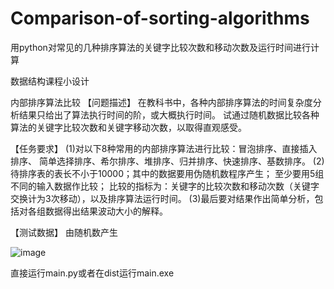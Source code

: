# Comparison-of-sorting-algorithms
用python对常见的几种排序算法的关键字比较次数和移动次数及运行时间进行计算

数据结构课程小设计

内部排序算法比较
【问题描述】
在教科书中，各种内部排序算法的时间复杂度分析结果只给出了算法执行时间的阶，或大概执行时间。
试通过随机数据比较各种算法的关键字比较次数和关键字移动次数，以取得直观感受。

【任务要求】
(1)对以下8种常用的内部排序算法进行比较：冒泡排序、直接插入排序、
简单选择排序、希尔排序、堆排序、归并排序、快速排序、基数排序。
(2)待排序表的表长不小于10000；其中的数据要用伪随机数程序产生；
至少要用5组不同的输入数据作比较；
比较的指标为：关键字的比较次数和移动次数（关键字交换计为3次移动），以及排序算法运行时间。
(3)最后要对结果作出简单分析，包括对各组数据得出结果波动大小的解释。

【测试数据】
由随机数产生

![image](https://user-images.githubusercontent.com/87610378/160761965-1bb77fb7-8f3a-422b-978b-e091ea9d38fb.png)

直接运行main.py或者在dist运行main.exe
